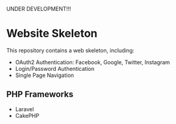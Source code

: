 UNDER DEVELOPMENT!!!

Website Skeleton
================

This repository contains a web skeleton, including:

- OAuth2 Authentication: Facebook, Google, Twitter, Instagram
- Login/Password Authentication
- Single Page Navigation

PHP Frameworks
--------------

- Laravel
- CakePHP

